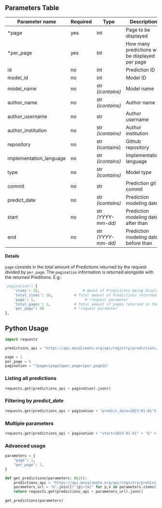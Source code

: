 ## Parameters Table 
| Parameter name | Required | Type | Description |
|--|--|--|--|
| *page | yes | int | Page to be displayed |
| *per_page | yes | int | How many predictions will be displayed per page |
| id | no | int | Prediction ID |
| model_id | no | int | Model ID |
| model_name | no | str _(icontains)_ | Model name | 
| author_name | no | str _(icontains)_ | Author name |
| author_username | no | str | Author username |
| author_institution | no | str _(icontains)_ | Author institution |
| repository | no | str (icontains) | Github repository |
| implementation_language | no | str _(icontains)_ | Implementation language |
| type | no | str _(icontains)_ | Model type |
| commit | no | str | Prediction git commit |
| predict_date | no | str _(icontains)_ | Prediction modeling date |
| start | no | str _(YYYY-mm-dd)_ | Prediction modeling date after than |
| end | no | str _(YYYY-mm-dd)_ | Prediction modeling date before than |

#### Details
`page` consists in the total amount of Predictions returned by the request divided by `per_page`.  The `pagination` information is returned alongside with the returned Preditions. E.g.:
```py
'pagination': {
	'items': 10,                    # Amout of Predictions being displayed 
	'total_items': 10,  		# Total amount of Predictions returned in the request
	'page': 1,			             # *request parameter
	'total_pages': 1,   		# Total amount of pages returned in the request
	'per_page': 50		    	# *request parameter
},
```  

## Python Usage
```py
import requests
```

```python
predictions_api = "https://api.mosqlimate.org/api/registry/predictions/"

page = 1
per_page = 5
pagination = "?page={page}&per_page={per_page}&"
```

### Listing all predictions
```py
requests.get(predictions_api + pagination).json()
```

### Filtering by _predict_date_
```py
requests.get(predictions_api + pagination + "predict_date=2023-01-01").json()
```

### Multiple parameters
```py
requests.get(predictions_api + pagination + "start=2023-01-01" + "&" + "end=2023-02-01").json()
```

### Advanced usage
```py
parameters = {
	"page": 1,
	"per_page": 2,
}

def get_predictions(parameters: dict):
	predictions_api = "https://api.mosqlimate.org/api/registry/predictions/?"
	parameters_url = "&".join([f"{p}={v}" for p,v in parameters.items()])
	return requests.get(predictions_api + parameters_url).json()
		
get_predictions(parameters)
```
